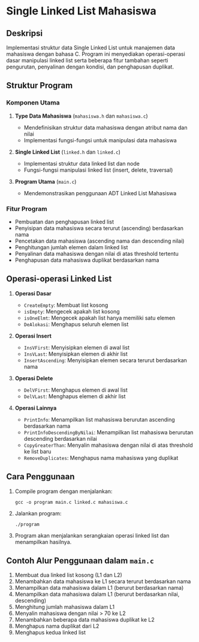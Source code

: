 # Single Linked List Mahasiswa

## Deskripsi
Implementasi struktur data Single Linked List untuk manajemen data mahasiswa dengan bahasa C. Program ini menyediakan operasi-operasi dasar manipulasi linked list serta beberapa fitur tambahan seperti pengurutan, penyalinan dengan kondisi, dan penghapusan duplikat.

## Struktur Program

### Komponen Utama
1. **Type Data Mahasiswa** (`mahasiswa.h` dan `mahasiswa.c`)
   - Mendefinisikan struktur data mahasiswa dengan atribut nama dan nilai
   - Implementasi fungsi-fungsi untuk manipulasi data mahasiswa

2. **Single Linked List** (`linked.h` dan `linked.c`)
   - Implementasi struktur data linked list dan node
   - Fungsi-fungsi manipulasi linked list (insert, delete, traversal)

3. **Program Utama** (`main.c`)
   - Mendemonstrasikan penggunaan ADT Linked List Mahasiswa

### Fitur Program
- Pembuatan dan penghapusan linked list
- Penyisipan data mahasiswa secara terurut (ascending) berdasarkan nama
- Pencetakan data mahasiswa (ascending nama dan descending nilai)
- Penghitungan jumlah elemen dalam linked list
- Penyalinan data mahasiswa dengan nilai di atas threshold tertentu
- Penghapusan data mahasiswa duplikat berdasarkan nama

## Operasi-operasi Linked List
1. **Operasi Dasar**
   - `CreateEmpty`: Membuat list kosong
   - `isEmpty`: Mengecek apakah list kosong
   - `isOneElmt`: Mengecek apakah list hanya memiliki satu elemen
   - `DeAlokasi`: Menghapus seluruh elemen list

2. **Operasi Insert**
   - `InsVFirst`: Menyisipkan elemen di awal list
   - `InsVLast`: Menyisipkan elemen di akhir list
   - `InsertAscending`: Menyisipkan elemen secara terurut berdasarkan nama

3. **Operasi Delete**
   - `DelVFirst`: Menghapus elemen di awal list
   - `DelVLast`: Menghapus elemen di akhir list

4. **Operasi Lainnya**
   - `PrintInfo`: Menampilkan list mahasiswa berurutan ascending berdasarkan nama
   - `PrintInfoDescendingByNilai`: Menampilkan list mahasiswa berurutan descending berdasarkan nilai
   - `CopyGreaterThan`: Menyalin mahasiswa dengan nilai di atas threshold ke list baru
   - `RemoveDuplicates`: Menghapus nama mahasiswa yang duplikat

## Cara Penggunaan
1. Compile program dengan menjalankan:
   ```
   gcc -o program main.c linked.c mahasiswa.c
   ```

2. Jalankan program:
   ```
   ./program
   ```

3. Program akan menjalankan serangkaian operasi linked list dan menampilkan hasilnya.

## Contoh Alur Penggunaan dalam `main.c`
1. Membuat dua linked list kosong (L1 dan L2)
2. Menambahkan data mahasiswa ke L1 secara terurut berdasarkan nama
3. Menampilkan data mahasiswa dalam L1 (berurut berdasarkan nama)
4. Menampilkan data mahasiswa dalam L1 (berurut berdasarkan nilai, descending)
5. Menghitung jumlah mahasiswa dalam L1
6. Menyalin mahasiswa dengan nilai > 70 ke L2
7. Menambahkan beberapa data mahasiswa duplikat ke L2
8. Menghapus nama duplikat dari L2
9. Menghapus kedua linked list

